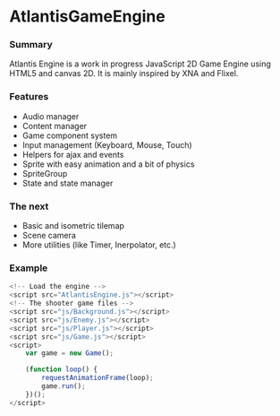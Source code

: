 AtlantisGameEngine
==================

### Summary
Atlantis Engine is a work in progress JavaScript 2D Game Engine using HTML5 and canvas 2D. It is mainly inspired by XNA and Flixel.

### Features
* Audio manager
* Content manager 
* Game component system
* Input management (Keyboard, Mouse, Touch)
* Helpers for ajax and events
* Sprite with easy animation and a bit of physics
* SpriteGroup
* State and state manager

### The next
* Basic and isometric tilemap
* Scene camera
* More utilities (like Timer, Inerpolator, etc.)

### Example

```javascript
<!-- Load the engine -->
<script src="AtlantisEngine.js"></script>
<!-- The shooter game files -->
<script src="js/Background.js"></script>
<script src="js/Enemy.js"></script>
<script src="js/Player.js"></script>
<script src="js/Game.js"></script>
<script>
    var game = new Game();

    (function loop() {
        requestAnimationFrame(loop);
        game.run();
    })();
</script>
```